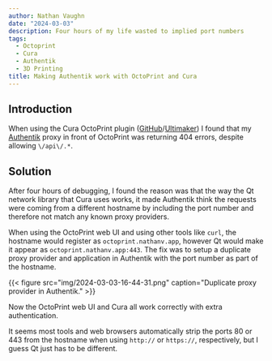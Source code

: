 ```yaml
---
author: Nathan Vaughn
date: "2024-03-03"
description: Four hours of my life wasted to implied port numbers
tags:
  - Octoprint
  - Cura
  - Authentik
  - 3D Printing
title: Making Authentik work with OctoPrint and Cura
---
```


## Introduction

When using the Cura OctoPrint plugin
([GitHub](https://github.com/fieldOfView/Cura-OctoPrintPlugin)/[Ultimaker](https://marketplace.ultimaker.com/app/cura/plugins/fieldofview/OctoPrintPlugin))
I found that my [Authentik](https://goauthentik.io/) proxy in front of OctoPrint
was returning 404 errors, despite allowing `\/api\/.*`.

## Solution

After four hours of debugging, I found the reason was that the way the
Qt network library that Cura uses works, it made Authentik think the requests were
coming from a different hostname by including the port number and
therefore not match any known proxy providers.

When using the OctoPrint web UI and using other tools like `curl`, the hostname
would register as `octoprint.nathanv.app`, however Qt would make it appear as
`octoprint.nathanv.app:443`. The fix was to setup a duplicate proxy provider
and application in Authentik with the port number as part of the hostname.

{{< figure src="img/2024-03-03-16-44-31.png" caption="Duplicate proxy provider in Authentik."  >}}

Now the OctoPrint web UI and Cura all work correctly with extra authentication.

It seems most tools and web browsers automatically strip the ports 80 or 443 from the
hostname when using `http://` or `https://`, respectively, but I guess Qt
just has to be different.
